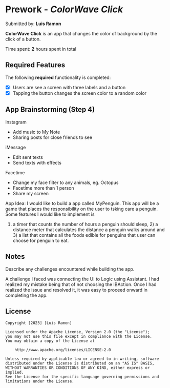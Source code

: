 # Prework - *ColorWave Click*

Submitted by: **Luis Ramon**

**ColorWave Click** is an app that changes the color of background by the click of a button. 

Time spent: **2** hours spent in total

## Required Features

The following **required** functionality is completed:

- [X] Users are see a screen with three labels and a button
- [X] Tapping the button changes the screen color to a random color

## App Brainstorming (Step 4)
Instagram
- Add music to My Note
- Sharing posts for close friends to see

iMessage 
- Edit sent texts
- Send texts with effects

Facetime
- Change my face filter to any animals, eg. Octopus
- Facetime more than 1 person
- Share my screen

App Idea: I would like to build a app called MyPenguin. This app will be a game that places the 
responsibility on the user to tsking care a penguin. Some features I would like to implement is
1) a timer that counts the number of hours a penguin should sleep, 2) a distance meter that calculates
the distance a penguin walks around and 3) a list that contains all the foods edible for penguins that
user can choose for penguin to eat.

## Notes

Describe any challenges encountered while building the app.

A challenge I faced was connecting the UI to Logic using Assistant. I had realized my mistake
being that of not choosing the IBAction. Once I had realized the issue and resolved it, it was 
easy to proceed onward in completing the app.

## License

    Copyright [2023] [Luis Ramon]

    Licensed under the Apache License, Version 2.0 (the "License");
    you may not use this file except in compliance with the License.
    You may obtain a copy of the License at

        http://www.apache.org/licenses/LICENSE-2.0

    Unless required by applicable law or agreed to in writing, software
    distributed under the License is distributed on an "AS IS" BASIS,
    WITHOUT WARRANTIES OR CONDITIONS OF ANY KIND, either express or implied.
    See the License for the specific language governing permissions and
    limitations under the License.
